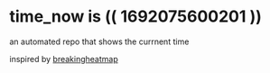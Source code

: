 # time_now is (( 1692075600201 ))

an automated repo that shows the currnent time

inspired by [breakingheatmap](https://github.com/breakingheatmap/breakingheatmap)